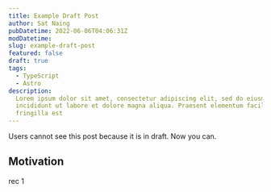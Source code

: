 ```yaml
---
title: Example Draft Post
author: Sat Naing
pubDatetime: 2022-06-06T04:06:31Z
modDatetime:
slug: example-draft-post
featured: false
draft: true
tags:
  - TypeScript
  - Astro
description:
  Lorem ipsum dolor sit amet, consectetur adipiscing elit, sed do eiusmod tempor
  incididunt ut labore et dolore magna aliqua. Praesent elementum facilisis leo vel
  fringilla est
---
```


Users cannot see this post because it is in draft. Now you can.

## Motivation

rec 1
